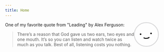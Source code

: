 ```yaml
---
title: Home
---
```


[<img src="/imgs/avatar.jpg" style="max-width:15%;min-width:40px;float:right;border-radius: 50%;border-style:solid;border-color:rgba(27,31,36,0.15)" alt="gobai's Github Repo" />](https://github.com/go-bai)


One of my favorite quote from "Leading" by Alex Ferguson:

> There’s a reason that God gave us two ears, two eyes and one mouth. It’s so you can listen and watch twice as much as you talk. Best of all, listening costs you nothing.